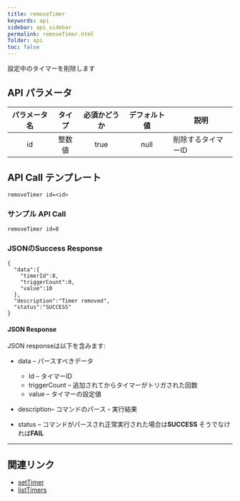 ```yaml
---
title: removeTimer
keywords: api
sidebar: api_sidebar
permalink: removeTimer.html
folder: api
toc: false
---
```


設定中のタイマーを削除します



## API パラメータ

| パラメータ名  |  タイプ | 必須かどうか | デフォルト値 | 説明 |
| :------------: | :-----: | :-------: | :-----------: | --------------------------------- |
|       id       | 整数値 |   true    |     null      | 削除するタイマーID |



## API Call テンプレート

```
removeTimer id=<id>
```



### サンプル API Call

```
removeTimer id=8
```



### JSONのSuccess Response

```
{
  "data":{
    "timerId":8,
    "triggerCount":0,
    "value":10
  },
  "description":"Timer removed",
  "status":"SUCCESS"
}
```



#### JSON Response

JSON responseは以下を含みます:

- data – パースすべきデータ
  - Id – タイマーID
  - triggerCount – 追加されてからタイマーがトリガされた回数
  - value – タイマーの設定値

- description– コマンドのパース・実行結果
- status – コマンドがパースされ正常実行された場合は**SUCCESS** そうでなければ**FAIL**

------

## 関連リンク

- [setTimer](setTimer.html)
- [listTimers](listTimers.html)